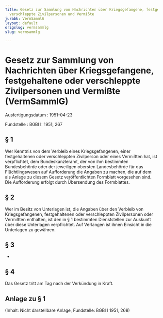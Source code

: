 ```yaml
---
Title: Gesetz zur Sammlung von Nachrichten über Kriegsgefangene, festgehaltene oder
  verschleppte Zivilpersonen und Vermißte
jurabk: VermSammlG
layout: default
origslug: vermsammlg
slug: vermsammlg

---
```


# Gesetz zur Sammlung von Nachrichten über Kriegsgefangene, festgehaltene oder verschleppte Zivilpersonen und Vermißte (VermSammlG)

Ausfertigungsdatum
:   1951-04-23

Fundstelle
:   BGBl I: 1951, 267

## § 1

Wer Kenntnis von dem Verbleib eines Kriegsgefangenen, einer
festgehaltenen oder verschleppten Zivilperson oder eines Vermißten
hat, ist verpflichtet, dem Bundeskanzleramt, der von ihm bestimmten
Bundesbehörde oder der jeweiligen obersten Landesbehörde für das
Flüchtlingswesen auf Aufforderung die Angaben zu machen, die auf dem
als Anlage zu diesem Gesetz veröffentlichten Formblatt vorgesehen
sind. Die Aufforderung erfolgt durch Übersendung des Formblattes.

## § 2

Wer im Besitz von Unterlagen ist, die Angaben über den Verbleib von
Kriegsgefangenen, festgehaltenen oder verschleppten Zivilpersonen oder
Vermißten enthalten, ist den in § 1 bestimmten Dienststellen zur
Auskunft über diese Unterlagen verpflichtet. Auf Verlangen ist ihnen
Einsicht in die Unterlagen zu gewähren.

## § 3

-

## § 4

Das Gesetz tritt am Tag nach der Verkündung in Kraft.

## Anlage zu § 1

(Inhalt: Nicht darstellbare Anlage,
Fundstelle: BGBl I 1951, 268)

